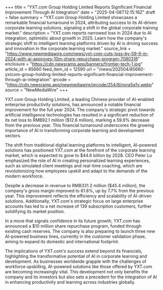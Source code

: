 +++
title = "YXT.com Group Holding Limited Reports Significant Financial Improvement Through AI Integration"
date = "2025-04-08T12:15:16Z"
draft = false
summary = "YXT.com Group Holding Limited showcases a remarkable financial turnaround in 2024, attributing success to its AI-driven corporate learning solutions, signaling a shift in the global corporate training market."
description = "YXT.com reports narrowed loss in 2024 due to AI integration, optimistic about growth in 2025. Learn how the company's strategic shift to intelligent learning platforms driven by AI is driving success and innovation in the corporate learning market."
source_link = "https://www.newmediawire.com/news/yxt-com-cuts-loss-by-59-9-in-2024-with-ai-approves-10m-share-repurchase-program-7080318"
enclosure = "https://cdn.newsramp.app/banners/frontier-tech-1.jpg"
article_id = 85660
feed_item_id = 12590
url = "/news/202504/85660-yxtcom-group-holding-limited-reports-significant-financial-improvement-through-ai-integration"
qrcode = "https://cdn.newsramp.app/newmediawire/qrcode/254/8/nora5q1y.webp"
source = "NewMediaWire"
+++

<p>YXT.com Group Holding Limited, a leading Chinese provider of AI-enabled enterprise productivity solutions, has announced a notable financial improvement for the full year 2024. The company's strategic pivot towards artificial intelligence technologies has resulted in a significant reduction of its net loss to RMB92.1 million ($12.6 million), marking a 59.9% decrease from the previous year. This financial turnaround underscores the growing importance of AI in transforming corporate learning and development sectors.</p><p>The shift from traditional digital learning platforms to intelligent, AI-powered solutions has positioned YXT.com at the forefront of the corporate learning market, which is expected to grow to $44.6 billion by 2028. CEO Peter Lu emphasized the role of AI in creating personalized learning experiences, such as simulated client meetings and real-time coaching, which are revolutionizing how employees upskill and adapt to the demands of the modern workforce.</p><p>Despite a decrease in revenue to RMB331.2 million ($45.4 million), the company's gross margin improved to 61.8%, up by 7.7% from the previous year. This improvement reflects the efficiency and scalability of AI-driven solutions. Additionally, YXT.com's strategic focus on large enterprise accounts has led to a net increase of 139 subscription customers, further solidifying its market position.</p><p>In a move that signals confidence in its future growth, YXT.com has announced a $10 million share repurchase program, funded through existing cash reserves. The company is also preparing to launch three new AI-powered business lines, currently in the customer validation phase, aiming to expand its domestic and international footprint.</p><p>The implications of YXT.com's success extend beyond its financials, highlighting the transformative potential of AI in corporate learning and development. As businesses worldwide grapple with the challenges of workforce upskilling, AI-powered solutions like those offered by YXT.com are becoming increasingly vital. This development not only benefits the company and its investors but also sets a precedent for the integration of AI in enhancing productivity and learning across industries globally.</p>